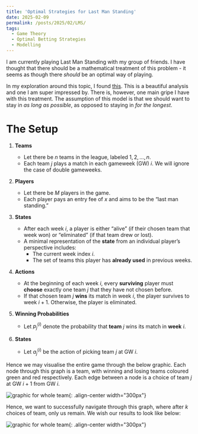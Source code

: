 ```yaml
---
title: 'Optimal Strategies for Last Man Standing'
date: 2025-02-09
permalink: /posts/2025/02/LMS/
tags:
  - Game Theory
  - Optimal Betting Strategies
  - Modelling
---
```


I am currently playing Last Man Standing with my group of friends. I have thought that there should be a mathematical treatment of this problem - it seems as though there _should_ be an optimal way of playing.

In my exploration around this topic, I found [this](https://www.danialdervovic.com/2018/05/13/last-man-standing.html). This is a beautiful analysis and one I am super impressed by. There is, however, one main gripe I have with this treatment. The assumption of this model is that we should want to stay in _as long as possible_, as opposed to staying in _for the longest_. 

The Setup
=====

1. **Teams**  
   - Let there be $n$ teams in the league, labeled $1, 2, \dots, n$.
   - Each team $j$ plays a match in each gameweek (GW) $i$. We will ignore the case of double gameweeks.

2. **Players**  
   - Let there be $M$ players in the game.
   - Each player pays an entry fee of $x$ and aims to be the “last man standing.”

3. **States**  
   - After each week $i$, a player is either “alive” (if their chosen team that week won) or “eliminated” (if that team drew or lost).
   - A minimal representation of the **state** from an individual player’s perspective includes:
     - The current week index $i$.
     - The set of teams this player has **already used** in previous weeks.

4. **Actions**  
   - At the beginning of each week $i$, every **surviving** player must **choose** exactly one team $j$ that they have not chosen before.
   - If that chosen team $j$ **wins** its match in week $i$, the player survives to week $i+1$. Otherwise, the player is eliminated.

5. **Winning Probabilities**  
   - Let $p_j^{(i)}$ denote the probability that **team** $j$ wins its match in **week** $i$.

6. **States**
   - Let $a_j^{(i)}$ be the action of picking team $j$ at GW $i$. 

Hence we may visualise the entire game through the below graphic. Each node through this graph is a team, with winning and losing teams coloured green and red respectively. Each edge between a node is a choice of team $j$ at GW $i+1$ from GW $i$.

![graphic for whole team](/images/file_tables.jpeg){: .align-center width="300px"}

Hence, we want to successfully navigate through this graph, where after $k$ choices of team, only us remain. We wish our results to look like below:

![graphic for whole team](/images/graphic_notables.jpeg){: .align-center width="300px"}